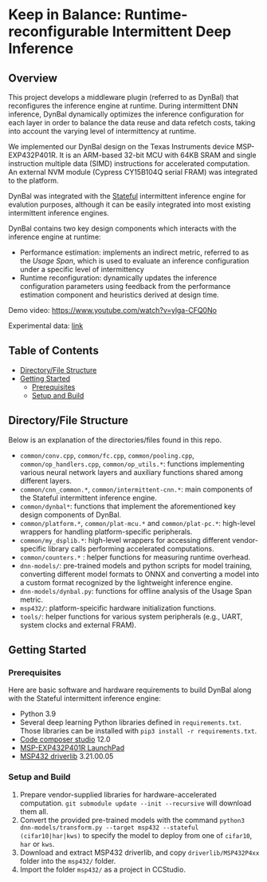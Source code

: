 # Keep in Balance: Runtime-reconfigurable Intermittent Deep Inference

<!-- ABOUT THE PROJECT -->
## Overview

This project develops a middleware plugin (referred to as DynBal) that reconfigures the inference engine at runtime. During intermittent DNN inference, DynBal dynamically optimizes the inference configuration for each layer in order to balance the data reuse and data refetch costs, taking into account the varying level of intermittency at runtime. 

We implemented our DynBal design on the Texas Instruments device MSP-EXP432P401R. It is an ARM-based 32-bit MCU with 64KB SRAM and single instruction multiple data (SIMD) instructions for accelerated computation. An external NVM module (Cypress CY15B104Q serial FRAM) was integrated to the platform. 

DynBal was integrated with the [Stateful](https://github.com/EMCLab-Sinica/Stateful-CNN) intermittent inference engine for evalution purposes, although it can be easily integrated into most existing intermittent inference engines. 

DynBal contains two key design components which interacts with the inference engine at runtime:

* Performance estimation: implements an indirect metric, referred to as the _Usage Span_, which is used to evaluate an inference configuration under a specific level of intermittency
* Runtime reconfiguration: dynamically updates the inference configuration parameters using feedback from the performance estimation component and heuristics derived at design time. 


<!-- For more technical details, please refer to our paper **TODO**. -->

Demo video: https://www.youtube.com/watch?v=ylga-CFQ0No

Experimental data: [link](https://docs.google.com/spreadsheets/d/1DgIscGiCIisK8RUS3iKOw_dN55UL0F0h/edit?usp=share_link&ouid=118305948703170588577&rtpof=true&sd=true)

<!-- TABLE OF CONTENTS -->
## Table of Contents

* [Directory/File Structure](#directory/file-structure)
* [Getting Started](#getting-started)
  * [Prerequisites](#prerequisites)
  * [Setup and Build](#setup-and-build)

## Directory/File Structure

Below is an explanation of the directories/files found in this repo.

* `common/conv.cpp`, `common/fc.cpp`, `common/pooling.cpp`, `common/op_handlers.cpp`, `common/op_utils.*`: functions implementing various neural network layers and auxiliary functions shared among different layers.
* `common/cnn_common.*`, `common/intermittent-cnn.*`: main components of the Stateful intermittent inference engine.
* `common/dynbal*`: functions that implement the aforementioned key design components of DynBal.
* `common/platform.*`, `common/plat-mcu.*` and `common/plat-pc.*`: high-level wrappers for handling platform-specific peripherals.
* `common/my_dsplib.*`: high-level wrappers for accessing different vendor-specific library calls performing accelerated computations.
* `common/counters.*` : helper functions for measuring runtime overhead.
* `dnn-models/`: pre-trained models and python scripts for model training, converting different model formats to ONNX and converting a model into a custom format recognized by the lightweight inference engine.
* `dnn-models/dynbal.py`: functions for offline analysis of the Usage Span metric.
* `msp432/`: platform-speicific hardware initialization functions.
* `tools/`: helper functions for various system peripherals (e.g., UART, system clocks and external FRAM).

## Getting Started

### Prerequisites

Here are basic software and hardware requirements to build DynBal along with the Stateful intermittent inference engine:

* Python 3.9
* Several deep learning Python libraries defined in `requirements.txt`. Those libraries can be installed with `pip3 install -r requirements.txt`.
* [Code composer studio](https://www.ti.com/tool/CCSTUDIO) 12.0
* [MSP-EXP432P401R LaunchPad](https://www.ti.com/tool/MSP-EXP432P401R)
* [MSP432 driverlib](https://www.ti.com/tool/MSPDRIVERLIB) 3.21.00.05

### Setup and Build

1. Prepare vendor-supplied libraries for hardware-accelerated computation. `git submodule update --init --recursive` will download them all.
1. Convert the provided pre-trained models with the command `python3 dnn-models/transform.py --target msp432 --stateful (cifar10|har|kws)` to specify the model to deploy from one of `cifar10`, `har` or `kws`.
1. Download and extract MSP432 driverlib, and copy `driverlib/MSP432P4xx` folder into the `msp432/` folder.
1. Import the folder `msp432/` as a project in CCStudio.
